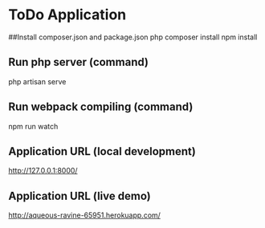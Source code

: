 # ToDo Application

##Install composer.json and package.json
php composer install
npm install

## Run php server (command)
php artisan serve

## Run webpack compiling (command)
npm run watch


## Application URL (local development)
http://127.0.0.1:8000/

## Application URL (live demo)
http://aqueous-ravine-65951.herokuapp.com/
